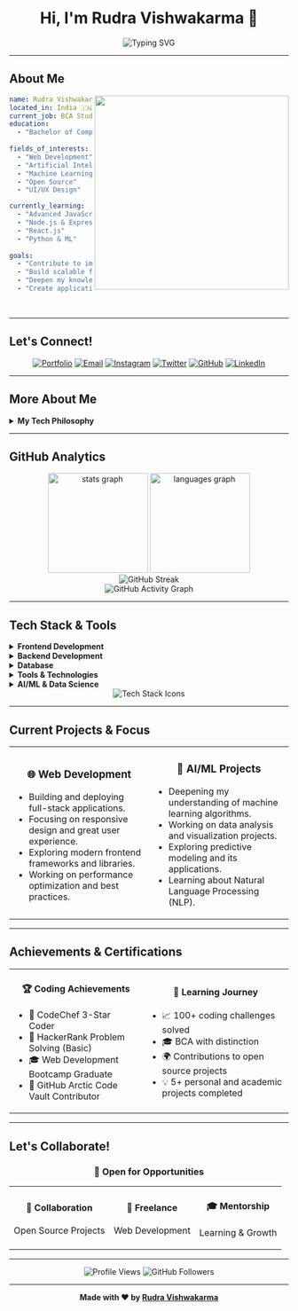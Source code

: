 <div align="center">
  
# Hi, I'm Rudra Vishwakarma 👋
  
<img src="https://readme-typing-svg.demolab.com?font=Fira+Code&size=25&duration=3000&pause=1000&color=0077B5&center=true&vCenter=true&width=500&height=80&lines=Web+Developer+%26+AI+Enthusiast+%E2%9A%A1;Passionate+about+building+digital+solutions;Always+learning+and+growing." alt="Typing SVG" />

</div>

---

## About Me

<img align='right' src="https://media.giphy.com/media/ZebTmyvw85gnm/giphy.gif" width="350">

```yaml
name: Rudra Vishwakarma
located_in: India 🇮🇳
current_job: BCA Student
education:
  - "Bachelor of Computer Applications"
  
fields_of_interests:
  - "Web Development"
  - "Artificial Intelligence"
  - "Machine Learning"
  - "Open Source"
  - "UI/UX Design"

currently_learning:
  - "Advanced JavaScript"
  - "Node.js & Express"
  - "React.js"
  - "Python & ML"
  
goals:
  - "Contribute to impactful Open Source projects"
  - "Build scalable full-stack applications"
  - "Deepen my knowledge in AI/ML"
  - "Create applications with a great user experience"
```

<br/>

---

## Let's Connect!

<div align="center">
  
[![Portfolio](https://img.shields.io/badge/Portfolio-0077B5?style=for-the-badge&logo=firefox&logoColor=white)](https://rudraa01.github.io/Rudra-s-Portfolio/)
[![Email](https://img.shields.io/badge/📧_Email-D14836?style=for-the-badge&logo=gmail&logoColor=white)](mailto:rudra21172145@gmail.com)
[![Instagram](https://img.shields.io/badge/📸_Instagram-E4405F?style=for-the-badge&logo=instagram&logoColor=white)](https://www.instagram.com/_rudra.aaaaa/)
[![Twitter](https://img.shields.io/badge/🐦_Twitter-1DA1F2?style=for-the-badge&logo=twitter&logoColor=white)](https://x.com/Rudracavin?t=1XoePwe1yJAjJa1Mc6fwEw&s=09)
[![GitHub](https://img.shields.io/badge/🐙_GitHub-171515?style=for-the-badge&logo=github&logoColor=white)](https://github.com/Rudraa01)
[![LinkedIn](https://img.shields.io/badge/LinkedIn-0077B5?style=for-the-badge&logo=linkedin&logoColor=white)](https://linkedin.com/in/your-linkedin)

</div>

---

## More About Me

<details>
<summary><b>My Tech Philosophy</b></summary>
<br/>

I believe in writing clean, efficient, and maintainable code. My approach to development is centered around continuous learning and applying best practices to create software that is not only functional but also scalable and user-friendly. I'm passionate about leveraging technology to solve real-world problems.

</details>

---

## GitHub Analytics

<div align="center">
  <img src="https://github-readme-stats.vercel.app/api?username=Rudraa01&hide_title=false&hide_rank=false&show_icons=true&count_private=true&disable_animations=false&theme=professional-dark&locale=en&hide_border=true" height="180" alt="stats graph" />
  <img src="https://github-readme-stats.vercel.app/api/top-langs?username=Rudraa01&locale=en&hide_title=false&layout=compact&card_width=320&langs_count=8&theme=professional-dark&hide_border=true" height="180" alt="languages graph" />
</div>

<div align="center">
  <img src="https://streak-stats.demolab.com?user=Rudraa01&theme=professional-dark&hide_border=true&border_radius=10&date_format=j%20M%5B%20Y%5D" alt="GitHub Streak" />
</div>

<div align="center">
  <img src="https://github-readme-activity-graph.vercel.app/graph?username=Rudraa01&theme=professional-dark&hide_border=true&area=true&custom_title=My%20Code%20Journey" alt="GitHub Activity Graph" />
</div>

---

## Tech Stack & Tools

<details>
<summary><b>Frontend Development</b></summary>
<br/>

![HTML5](https://img.shields.io/badge/html5-%23E34F26.svg?style=for-the-badge&logo=html5&logoColor=white)
![CSS3](https://img.shields.io/badge/css3-%231572B6.svg?style=for-the-badge&logo=css3&logoColor=white)
![JavaScript](https://img.shields.io/badge/javascript-%23323330.svg?style=for-the-badge&logo=javascript&logoColor=%23F7DF1E)
![React](https://img.shields.io/badge/react-%2320232a.svg?style=for-the-badge&logo=react&logoColor=%2361DAFB)
![TailwindCSS](https://img.shields.io/badge/tailwindcss-%2338B2AC.svg?style=for-the-badge&logo=tailwind-css&logoColor=white)
![Bootstrap](https://img.shields.io/badge/bootstrap-%238511FA.svg?style=for-the-badge&logo=bootstrap&logoColor=white)
![SASS](https://img.shields.io/badge/SASS-hotpink.svg?style=for-the-badge&logo=SASS&logoColor=white)

</details>

<details>
<summary><b>Backend Development</b></summary>
<br/>

![NodeJS](https://img.shields.io/badge/node.js-6DA55F?style=for-the-badge&logo=node.js&logoColor=white)
![Express.js](https://img.shields.io/badge/express.js-%23404d59.svg?style=for-the-badge&logo=express&logoColor=%2361DAFB)
![Python](https://img.shields.io/badge/python-3670A0?style=for-the-badge&logo=python&logoColor=ffdd54)
![PHP](https://img.shields.io/badge/php-%73777BB4.svg?style=for-the-badge&logo=php&logoColor=white)

</details>

<details>
<summary><b>Database</b></summary>
<br/>

![MongoDB](https://img.shields.io/badge/MongoDB-%234ea94b.svg?style=for-the-badge&logo=mongodb&logoColor=white)
![MySQL](https://img.shields.io/badge/mysql-%2300f.svg?style=for-the-badge&logo=mysql&logoColor=white)
![Firebase](https://img.shields.io/badge/firebase-%23039BE5.svg?style=for-the-badge&logo=firebase)

</details>

<details>
<summary><b>Tools & Technologies</b></summary>
<br/>

![Git](https://img.shields.io/badge/git-%23F05033.svg?style=for-the-badge&logo=git&logoColor=white)
![GitHub](https://img.shields.io/badge/github-%23121011.svg?style=for-the-badge&logo=github&logoColor=white)
![VS Code](https://img.shields.io/badge/Visual%20Studio%20Code-0078d4.svg?style=for-the-badge&logo=visual-studio-code&logoColor=white)
![Figma](https://img.shields.io/badge/figma-%23F24E1E.svg?style=for-the-badge&logo=figma&logoColor=white)
![Postman](https://img.shields.io/badge/Postman-FF6C37?style=for-the-badge&logo=postman&logoColor=white)
![Netlify](https://img.shields.io/badge/netlify-%23000000.svg?style=for-the-badge&logo=netlify&logoColor=#00C7B7)
![Vercel](https://img.shields.io/badge/vercel-%23000000.svg?style=for-the-badge&logo=vercel&logoColor=white)

</details>

<details>
<summary><b>AI/ML & Data Science</b></summary>
<br/>

![TensorFlow](https://img.shields.io/badge/TensorFlow-%23FF6F00.svg?style=for-the-badge&logo=TensorFlow&logoColor=white)
![scikit-learn](https://img.shields.io/badge/scikit--learn-%23F7931E.svg?style=for-the-badge&logo=scikit-learn&logoColor=white)
![NumPy](https://img.shields.io/badge/numpy-%23013243.svg?style=for-the-badge&logo=numpy&logoColor=white)
![Pandas](https://img.shields.io/badge/pandas-%23150458.svg?style=for-the-badge&logo=pandas&logoColor=white)

</details>

<div align="center">
  <img src="https://skillicons.dev/icons?i=html,css,js,react,nodejs,mongodb,python,git,vscode,figma&perline=5" alt="Tech Stack Icons" />
</div>

---

## Current Projects & Focus

<table align="center">
  <tr>
    <td align="center" width="50%">
      <h3>🌐 Web Development</h3>
      <ul align="left">
        <li>Building and deploying full-stack applications.</li>
        <li>Focusing on responsive design and great user experience.</li>
        <li>Exploring modern frontend frameworks and libraries.</li>
        <li>Working on performance optimization and best practices.</li>
      </ul>
    </td>
    <td align="center" width="50%">
      <h3>🤖 AI/ML Projects</h3>
      <ul align="left">
        <li>Deepening my understanding of machine learning algorithms.</li>
        <li>Working on data analysis and visualization projects.</li>
        <li>Exploring predictive modeling and its applications.</li>
        <li>Learning about Natural Language Processing (NLP).</li>
      </ul>
    </td>
  </tr>
</table>

---

## Achievements & Certifications

<table align="center">
  <tr>
    <td align="center">
      <h4>🏆 Coding Achievements</h4>
      <ul align="left">
        <li>🥇 CodeChef 3-Star Coder</li>
        <li>🔷 HackerRank Problem Solving (Basic)</li>
        <li>🎓 Web Development Bootcamp Graduate</li>
        <li>🌟 GitHub Arctic Code Vault Contributor</li>
      </ul>
    </td>
    <td align="center">
      <h4>📖 Learning Journey</h4>
      <ul align="left">
        <li>📈 100+ coding challenges solved</li>
        <li>🎓 BCA with distinction</li>
        <li>🌍 Contributions to open source projects</li>
        <li>💡 5+ personal and academic projects completed</li>
      </ul>
    </td>
  </tr>
</table>

---

## Let's Collaborate!

<div align="center">
  
### 🌟 Open for Opportunities

<table>
  <tr>
    <td align="center">
      <h4>🤝 Collaboration</h4>
      <p>Open Source Projects</p>
    </td>
    <td align="center">
      <h4>💼 Freelance</h4>
      <p>Web Development</p>
    </td>
    <td align="center">
      <h4>🎓 Mentorship</h4>
      <p>Learning & Growth</p>
    </td>
  </tr>
</table>

</div>

---

<div align="center">
  <img src="https://komarev.com/ghpvc/?username=Rudraa01&label=Profile%20Views&color=0077B5&style=flat" alt="Profile Views" />
  <img src="https://img.shields.io/github/followers/Rudraa01?label=Followers&style=social" alt="GitHub Followers" />
</div>

---

<div align="center">
  <strong>Made with ❤️ by <a href="https://github.com/Rudraa01">Rudra Vishwakarma</a></strong>
</div>
